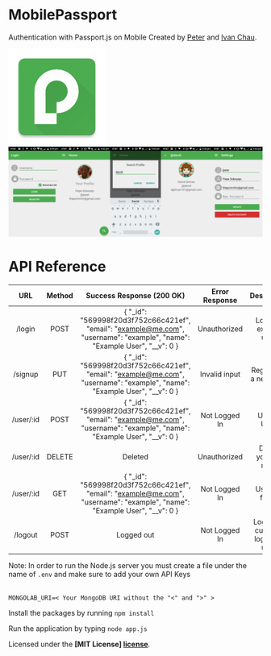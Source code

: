 # MobilePassport
Authentication with Passport.js on Mobile
Created by <a href="http://petersoboyejo.com">Peter</a> and <a href="http://ichauster.github.io">Ivan Chau</a>.

<img src="art/res/mipmap-xxxhdpi/ic_launcher.png">
<img src="art/prev.png">

# API Reference

|    URL    | Method |                                                 Success Response (200 OK)                                                 | Error Response |             Description             |              Parameters             |
|:---------:|:------:|:-------------------------------------------------------------------------------------------------------------------------:|:--------------:|:-----------------------------------:|:-----------------------------------:|
|   /login  |   POST  | { "_id": "569998f20d3f752c66c421ef", "email": "example@me.com", "username": "example", "name": "Example User", "__v": 0 } |  Unauthorized  |       Login as existing user,       |         username & password         |
|  /signup  |   PUT  | { "_id": "569998f20d3f752c66c421ef", "email": "example@me.com", "username": "example", "name": "Example User", "__v": 0 } |  Invalid input |       Register as a new user.       | name, username, password, and email |
| /user/:id |  POST  | { "_id": "569998f20d3f752c66c421ef", "email": "example@me.com", "username": "example", "name": "Example User", "__v": 0 } |  Not Logged In |             Update User.            | name, username, password, and email |
| /user/:id | DELETE |                                                          Deleted                                                          | Unauthorized   |        Delete yourself nerd.        |                                     |
| /user/:id |   GET  | { "_id": "569998f20d3f752c66c421ef", "email": "example@me.com", "username": "example", "name": "Example User", "__v": 0 } |  Not Logged In |            User not found           |                                     |
|  /logout  |  POST  |                                                         Logged out                                                        |  Not Logged In | Logout as currently logged in user. |            None Required            |

Note: In order to run the Node.js server you must create a file under the name of `.env` and make sure to add your own API Keys

```

MONGOLAB_URI=< Your MongoDB URI without the "<" and ">" >

```

Install the packages by running
`npm install`

Run the application by typing
`node app.js`

Licensed under the **[MIT License] [license]**.

[license]: https://github.com/dzt/MobilePassport/blob/master/LICENSE
